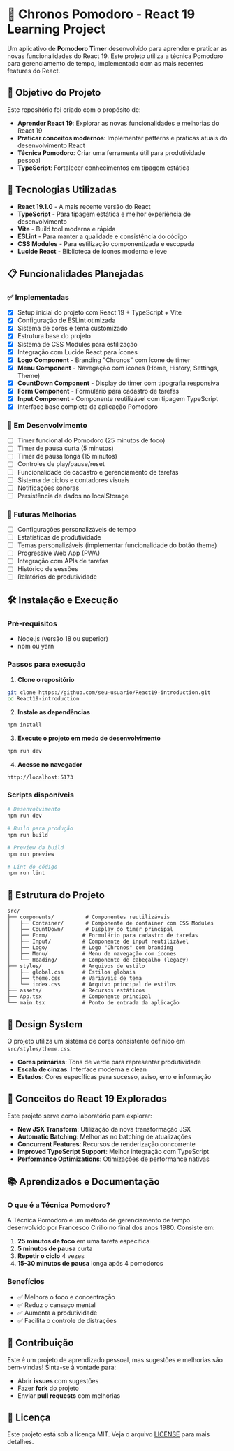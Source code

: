 # 🍅 Chronos Pomodoro - React 19 Learning Project

Um aplicativo de **Pomodoro Timer** desenvolvido para aprender e praticar as novas funcionalidades do React 19. Este projeto utiliza a técnica Pomodoro para gerenciamento de tempo, implementada com as mais recentes features do React.

## 🎯 Objetivo do Projeto

Este repositório foi criado com o propósito de:

- **Aprender React 19**: Explorar as novas funcionalidades e melhorias do React 19
- **Praticar conceitos modernos**: Implementar patterns e práticas atuais do desenvolvimento React
- **Técnica Pomodoro**: Criar uma ferramenta útil para produtividade pessoal
- **TypeScript**: Fortalecer conhecimentos em tipagem estática

## 🚀 Tecnologias Utilizadas

- **React 19.1.0** - A mais recente versão do React
- **TypeScript** - Para tipagem estática e melhor experiência de desenvolvimento
- **Vite** - Build tool moderna e rápida
- **ESLint** - Para manter a qualidade e consistência do código
- **CSS Modules** - Para estilização componentizada e escopada
- **Lucide React** - Biblioteca de ícones moderna e leve

## 📋 Funcionalidades Planejadas

### ✅ Implementadas

- [x] Setup inicial do projeto com React 19 + TypeScript + Vite
- [x] Configuração de ESLint otimizada
- [x] Sistema de cores e tema customizado
- [x] Estrutura base do projeto
- [x] Sistema de CSS Modules para estilização
- [x] Integração com Lucide React para ícones
- [x] **Logo Component** - Branding "Chronos" com ícone de timer
- [x] **Menu Component** - Navegação com ícones (Home, History, Settings, Theme)
- [x] **CountDown Component** - Display do timer com tipografia responsiva
- [x] **Form Component** - Formulário para cadastro de tarefas
- [x] **Input Component** - Componente reutilizável com tipagem TypeScript
- [x] Interface base completa da aplicação Pomodoro

### 🔄 Em Desenvolvimento

- [ ] Timer funcional do Pomodoro (25 minutos de foco)
- [ ] Timer de pausa curta (5 minutos)
- [ ] Timer de pausa longa (15 minutos)
- [ ] Controles de play/pause/reset
- [ ] Funcionalidade de cadastro e gerenciamento de tarefas
- [ ] Sistema de ciclos e contadores visuais
- [ ] Notificações sonoras
- [ ] Persistência de dados no localStorage

### 🎯 Futuras Melhorias

- [ ] Configurações personalizáveis de tempo
- [ ] Estatísticas de produtividade
- [ ] Temas personalizáveis (implementar funcionalidade do botão theme)
- [ ] Progressive Web App (PWA)
- [ ] Integração com APIs de tarefas
- [ ] Histórico de sessões
- [ ] Relatórios de produtividade

## 🛠️ Instalação e Execução

### Pré-requisitos

- Node.js (versão 18 ou superior)
- npm ou yarn

### Passos para execução

1. **Clone o repositório**

```bash
git clone https://github.com/seu-usuario/React19-introduction.git
cd React19-introduction
```

2. **Instale as dependências**

```bash
npm install
```

3. **Execute o projeto em modo de desenvolvimento**

```bash
npm run dev
```

4. **Acesse no navegador**

```text
http://localhost:5173
```

### Scripts disponíveis

```bash
# Desenvolvimento
npm run dev

# Build para produção
npm run build

# Preview da build
npm run preview

# Lint do código
npm run lint
```

## 📁 Estrutura do Projeto

```text
src/
├── components/          # Componentes reutilizáveis
│   ├── Container/       # Componente de container com CSS Modules
│   ├── CountDown/       # Display do timer principal
│   ├── Form/           # Formulário para cadastro de tarefas
│   ├── Input/          # Componente de input reutilizável
│   ├── Logo/           # Logo "Chronos" com branding
│   ├── Menu/           # Menu de navegação com ícones
│   └── Heading/        # Componente de cabeçalho (legacy)
├── styles/             # Arquivos de estilo
│   ├── global.css      # Estilos globais
│   ├── theme.css       # Variáveis de tema
│   └── index.css       # Arquivo principal de estilos
├── assets/             # Recursos estáticos
├── App.tsx             # Componente principal
└── main.tsx            # Ponto de entrada da aplicação
```

## 🎨 Design System

O projeto utiliza um sistema de cores consistente definido em `src/styles/theme.css`:

- **Cores primárias**: Tons de verde para representar produtividade
- **Escala de cinzas**: Interface moderna e clean
- **Estados**: Cores específicas para sucesso, aviso, erro e informação

## 🧠 Conceitos do React 19 Explorados

Este projeto serve como laboratório para explorar:

- **New JSX Transform**: Utilização da nova transformação JSX
- **Automatic Batching**: Melhorias no batching de atualizações
- **Concurrent Features**: Recursos de renderização concorrente
- **Improved TypeScript Support**: Melhor integração com TypeScript
- **Performance Optimizations**: Otimizações de performance nativas

## 📚 Aprendizados e Documentação

### O que é a Técnica Pomodoro?

A Técnica Pomodoro é um método de gerenciamento de tempo desenvolvido por Francesco Cirillo no final dos anos 1980. Consiste em:

1. **25 minutos de foco** em uma tarefa específica
2. **5 minutos de pausa** curta
3. **Repetir o ciclo** 4 vezes
4. **15-30 minutos de pausa** longa após 4 pomodoros

### Benefícios

- ✅ Melhora o foco e concentração
- ✅ Reduz o cansaço mental
- ✅ Aumenta a produtividade
- ✅ Facilita o controle de distrações

## 🤝 Contribuição

Este é um projeto de aprendizado pessoal, mas sugestões e melhorias são bem-vindas! Sinta-se à vontade para:

- Abrir **issues** com sugestões
- Fazer **fork** do projeto
- Enviar **pull requests** com melhorias

## 📄 Licença

Este projeto está sob a licença MIT. Veja o arquivo [LICENSE](LICENSE) para mais detalhes.
